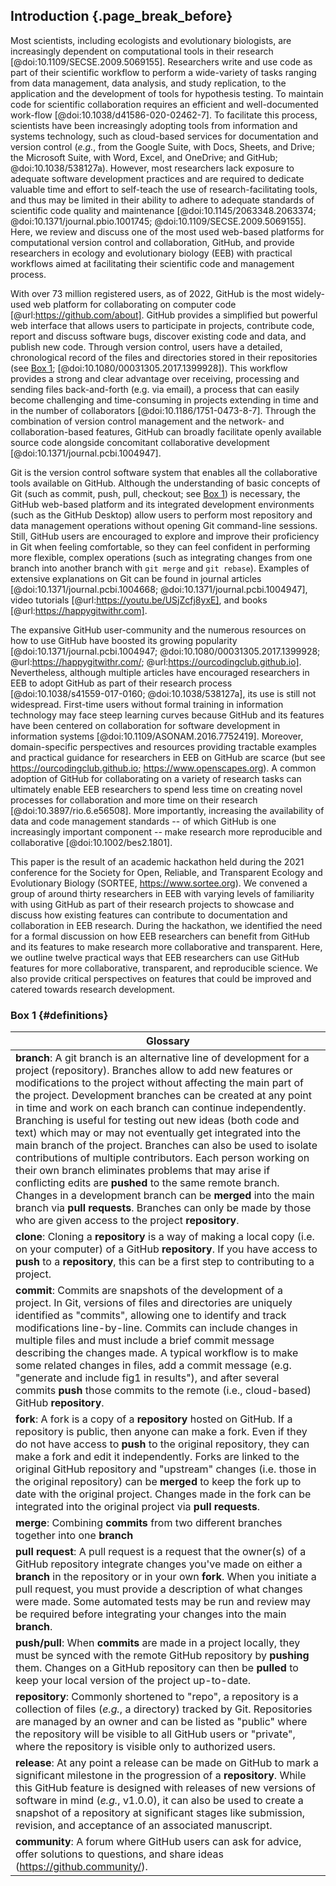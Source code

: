 ## Introduction {.page_break_before}

<!-- ### General introduction to the use of collaborative computational resources by scientists -->
<!-- *Contributors to this section: PHPB* -->
Most scientists, including ecologists and evolutionary biologists, are increasingly dependent on computational tools in their research [@doi:10.1109/SECSE.2009.5069155].
Researchers write and use code as part of their scientific workflow to perform a wide-variety of tasks ranging from data management, data analysis, and study replication, to the application and the development of tools for hypothesis testing.
To maintain code for scientific collaboration requires an efficient and well-documented work-flow [@doi:10.1038/d41586-020-02462-7].
To facilitate this process, scientists have been increasingly adopting tools from information and systems technology, such as cloud-based services for documentation and version control (_e.g._, from the Google Suite, with Docs, Sheets, and Drive; the Microsoft Suite, with Word, Excel, and OneDrive; and GitHub; @doi:10.1038/538127a).
However, most researchers lack exposure to adequate software development practices and are required to dedicate valuable time and effort to self-teach the use of research-facilitating tools, and thus may be limited in their ability to adhere to adequate standards of scientific code quality and maintenance [@doi:10.1145/2063348.2063374; @doi:10.1371/journal.pbio.1001745; @doi:10.1109/SECSE.2009.5069155].
Here, we review and discuss one of the most used web-based platforms for computational version control and collaboration, GitHub, and provide researchers in ecology and evolutionary biology (EEB) with practical workflows aimed at facilitating their scientific code and management process.

<!-- ### General background about GitHub and Git -->
<!-- *Contributors to this section: RCO, SSHS, PHPB* -->
With over 73 million registered users, as of 2022, GitHub is the most widely-used web platform for collaborating on computer code [@url:https://github.com/about].
GitHub provides a simplified but powerful web interface that allows users to participate in projects, contribute code, report and discuss software bugs, discover existing code and data, and publish new code.
Through version control, users have a detailed, chronological record of the files and directories stored in their repositories (see [Box 1](#definitions); [@doi:10.1080/00031305.2017.1399928]).
This workflow provides a strong and clear advantage over receiving, processing and sending files back-and-forth (e.g. via email), a process that can easily become challenging and time-consuming in projects extending in time and in the number of collaborators [@doi:10.1186/1751-0473-8-7].
Through the combination of version control management and the network- and collaboration-based features, GitHub can broadly facilitate openly available source code alongside concomitant collaborative development [@doi:10.1371/journal.pcbi.1004947].

Git is the version control software system that enables all the collaborative tools available on GitHub.
Although the understanding of basic concepts of Git (such as commit, push, pull, checkout; see [Box 1](#definitions)) is necessary, the GitHub web-based platform and its integrated development environments (such as the GitHub Desktop) allow users to perform most repository and data management operations without opening Git command-line sessions.
Still, GitHub users are encouraged to explore and improve their proficiency in Git when feeling comfortable, so they can feel confident in performing more flexible, complex operations (such as integrating changes from one branch into another branch with `git merge` and `git rebase`). Examples of extensive explanations on Git can be found in journal articles [@doi:10.1371/journal.pcbi.1004668; @doi:10.1371/journal.pcbi.1004947], video tutorials [@url:https://youtu.be/USjZcfj8yxE], and books [@url:https://happygitwithr.com].

<!-- ### General background on how GitHub is used by EEB researchers -->
<!-- *Contributors to this section: RCO, PHPB* -->
The expansive GitHub user-community and the numerous resources on how to use GitHub have boosted its growing popularity [@doi:10.1371/journal.pcbi.1004947; @doi:10.1080/00031305.2017.1399928; @url:https://happygitwithr.com/; @url:https://ourcodingclub.github.io].
Nevertheless, although multiple articles have encouraged researchers in EEB to adopt GitHub as part of their research process [@doi:10.1038/s41559-017-0160; @doi:10.1038/538127a], its use is still not widespread.
First-time users without formal training in information technology may face steep learning curves because GitHub and its features have been centered on collaboration for software development in information systems [@doi:10.1109/ASONAM.2016.7752419].
Moreover, domain-specific perspectives and resources providing tractable examples and practical guidance for researchers in EEB on GitHub are scarce (but see https://ourcodingclub.github.io; https://www.openscapes.org).
A common adoption of GitHub for collaborating on a variety of research tasks can ultimately enable EEB researchers to spend less time on creating novel processes for collaboration and more time on their research [@doi:10.3897/rio.6.e56508].
More importantly, increasing the availability of data and code management standards -- of which GitHub is one increasingly important component -- make research more reproducible and collaborative [@doi:10.1002/bes2.1801].

<!-- ### Our objective -->
<!-- *Contributors to this section: RCO, PHPB* -->
This paper is the result of an academic hackathon held during the 2021 conference for the Society for Open, Reliable, and Transparent Ecology and Evolutionary Biology (SORTEE, https://www.sortee.org).
We convened a group of around thirty researchers in EEB with varying levels of familiarity with using GitHub as part of their research projects to showcase and discuss how existing features can contribute to documentation and collaboration in EEB research.
During the hackathon, we identified the need for a formal discussion on how EEB researchers can benefit from GitHub and its features to make research more collaborative and transparent.
Here, we outline twelve practical ways that EEB researchers can use GitHub features for more collaborative, transparent, and reproducible science.
We also provide critical perspectives on features that could be improved and catered towards research development.

### Box 1 {#definitions}

<!-- Contributors to this section: ERS, Ali -->

<!--# I thought it might be helpful to have a box with short definitions of git/GitHub terminology used in the manuscript. If any of these are discussed more in depth in the main text, they may not need to be here. RCO: I think it's great. Super helpful to have this type of glossary for github papers -->
| Glossary |
|---|
|**branch**: A git branch is an alternative line of development for a project (repository). Branches allow to add new features or modifications to the project without affecting the main part of the project. Development branches can be created at any point in time and work on each branch can continue independently. Branching is useful for testing out new ideas (both code and text) which may or may not eventually get integrated into the main branch of the project. Branches can also be used to isolate contributions of multiple contributors. Each person working on their own branch eliminates problems that may arise if conflicting edits are **pushed** to the same remote branch. Changes in a development branch can be **merged** into the main branch via **pull requests**. Branches can only be made by those who are given access to the project **repository**.|
|**clone**: Cloning a **repository** is a way of making a local copy (i.e. on your computer) of a GitHub **repository**. If you have access to **push** to a **repository**, this can be a first step to contributing to a project.|
|**commit**: Commits are snapshots of the development of a project. In Git, versions of files and directories are uniquely identified as "commits", allowing one to identify and track modifications line-by-line. Commits can include changes in multiple files and must include a brief commit message describing the changes made. A typical workflow is to make some related changes in files, add a commit message (e.g. "generate and include fig1 in results"), and after several commits **push** those commits to the remote (i.e., cloud-based) GitHub **repository**.|
|**fork**: A fork is a copy of a **repository** hosted on GitHub. If a repository is public, then anyone can make a fork. Even if they do not have access to **push** to the original repository, they can make a fork and edit it independently. Forks are linked to the original GitHub repository and "upstream" changes (i.e. those in the original repository) can be **merged** to keep the fork up to date with the original project. Changes made in the fork can be integrated into the original project via **pull requests**.|
| **merge**: Combining **commits** from two different branches together into one **branch**|
|**pull request**: A pull request is a request that the owner(s) of a GitHub repository integrate changes you've made on either a **branch** in the repository or in your own **fork**. When you initiate a pull request, you must provide a description of what changes were made. Some automated tests may be run and review may be required before integrating your changes into the main **branch**.|
|**push/pull**: When **commits** are made in a project locally, they must be synced with the remote GitHub repository by **pushing** them. Changes on a GitHub repository can then be **pulled** to keep your local version of the project up-to-date.|
|**repository**: Commonly shortened to "repo", a repository is a collection of files (_e.g._, a directory) tracked by Git. Repositories are managed by an owner and can be listed as "public" where the repository will be visible to all GitHub users or "private", where the repository is visible only to authorized users.|
|**release**: At any point a release can be made on GitHub to mark a significant milestone in the progression of a **repository**. While this GitHub feature is designed with releases of new versions of software in mind (_e.g._, v1.0.0), it can also be used to create a snapshot of a repository at significant stages like submission, revision, and acceptance of an associated manuscript.|
|**community**: A forum where GitHub users can ask for advice, offer solutions to questions, and share ideas (https://github.community/).|

